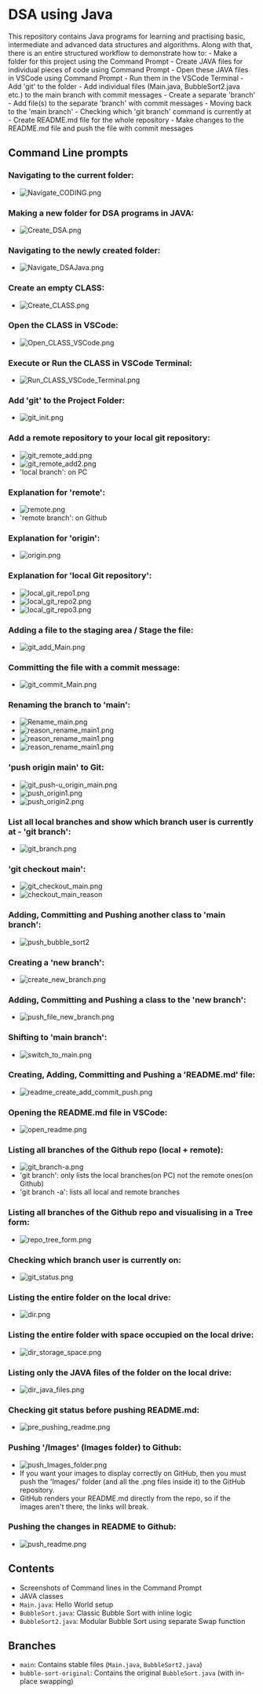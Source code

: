 # DSA using Java 

This repository contains Java programs for learning and practising basic, intermediate and advanced data structures and algorithms.
Along with that, there is an entire structured workflow to demonstrate how to:
    - Make a folder for this project using the Command Prompt
    - Create JAVA files for individual pieces of code using Command Prompt
    - Open these JAVA files in VSCode using Command Prompt
    - Run them in the VSCode Terminal
    - Add 'git' to the folder
    - Add individual files (Main.java, BubbleSort2.java etc.) to the main branch with commit messages
    - Create a separate 'branch'
    - Add file(s) to the separate 'branch' with commit messages
    - Moving back to the 'main branch'
    - Checking which 'git branch' command is currently at
    - Create README.md file for the whole repository
    - Make changes to the README.md file and push the file with commit messages 

## Command Line prompts

### Navigating to the current folder: 
- ![Navigate_CODING.png](Images/Navigate_CODING.png) 

### Making a new folder for DSA programs in JAVA:
- ![Create_DSA.png](Images/Create_DSAJava.png)

### Navigating to the newly created folder:
- ![Navigate_DSAJava.png](Images/Navigate_DSAJava.png)

### Create an empty CLASS:
- ![Create_CLASS.png](Images/Create_CLASS.png)

### Open the CLASS in VSCode: 
- ![Open_CLASS_VSCode.png](Images/Open_CLASS_VSCode.png)

### Execute or Run the CLASS in VSCode Terminal:
- ![Run_CLASS_VSCode_Terminal.png](Images/Run_CLASS_VSCode_Terminal.png)

### Add 'git' to the Project Folder:
- ![git_init.png](Images/git_init.png)

### Add a remote repository to your local git repository:
- ![git_remote_add.png](Images/git_remote_add.png)
- ![git_remote_add2.png](Images/git_remote_add2.png)
- 'local branch': on PC

### Explanation for 'remote':
- ![remote.png](Images/remote.png)
- 'remote branch': on Github

### Explanation for 'origin':
- ![origin.png](Images/origin.png)

### Explanation for 'local Git repository':
- ![local_git_repo1.png](Images/local_git_repo1.png)
- ![local_git_repo2.png](Images/local_git_repo2.png)
- ![local_git_repo3.png](Images/local_git_repo3.png)

### Adding a file to the staging area / Stage the file:
- ![git_add_Main.png](Images/git_add_Main.png)

### Committing the file with a commit message:
- ![git_commit_Main.png](Images/git_commit_Main.png)

### Renaming the branch to 'main':
- ![Rename_main.png](Images/Rename_main.png)
- ![reason_rename_main1.png](Images/reason_rename_main1.png)
- ![reason_rename_main1.png](Images/reason_rename_main2.png)
- ![reason_rename_main1.png](Images/reason_rename_main3.png)

### 'push origin main' to Git:
- ![git_push-u_origin_main.png](Images/git_push-u_origin_main.png)
- ![push_origin1.png](Images/push_origin1.png)
- ![push_origin2.png](Images/push_origin2.png)

### List all local branches and show which branch user is currently at - 'git branch':
- ![git_branch.png](Images/git_branch.png)

### 'git checkout main':
- ![git_checkout_main.png](Images/git_checkout_main.png)
- ![checkout_main_reason](Images/checkout_main_reason.png)

### Adding, Committing and Pushing another class to 'main branch':
- ![push_bubble_sort2](Images/push_bubble_sort2.png)

### Creating a 'new branch':
- ![create_new_branch.png](Images/create_new_branch.png)

### Adding, Committing and Pushing a class to the 'new branch':
- ![push_file_new_branch.png](Images/push_file_new_branch.png)

### Shifting to 'main branch':
- ![switch_to_main.png](Images/switch_to_main.png)

### Creating, Adding, Committing and Pushing a 'README.md' file:
- ![readme_create_add_commit_push.png](Images/readme_create_add_commit_push.png)

### Opening the README.md file in VSCode:
- ![open_readme.png](Images/open_readme.png)

### Listing all branches of the Github repo (local + remote):
- ![git_branch-a.png](Images/git_branch-a.png)
- 'git branch': only lists the local branches(on PC) not the remote ones(on Github)
- 'git branch -a': lists all local and remote branches

### Listing all branches of the Github repo and visualising in a Tree form:
- ![repo_tree_form.png](Images/repo_tree_form.png)

### Checking which branch user is currently on:
- ![git_status.png](Images/git_status.png)

### Listing the entire folder on the local drive:
- ![dir.png](Images/dir.png)

### Listing the entire folder with space occupied on the local drive:
- ![dir_storage_space.png](Images/dir-storage_space.png)

### Listing only the JAVA files of the folder on the local drive:
- ![dir_java_files.png](Images/dir_java_files.png)

### Checking git status before pushing README.md:
- ![pre_pushing_readme.png](Images/pre_pushing_readme.png)

### Pushing '/Images' (Images folder) to Github:
- ![push_Images_folder.png](Images/push_Images_folder.png)
- If you want your images to display correctly on GitHub, then you must push the 'Images/' folder (and all the .png files inside it) to the GitHub repository.
- GitHub renders your README.md directly from the repo, so if the images aren't there, the links will break.

### Pushing the changes in README to Github:
- ![push_readme.png](Images/push_readme.png)

## Contents

- Screenshots of Command lines in the Command Prompt
- JAVA classes
- `Main.java`: Hello World setup
- `BubbleSort.java`: Classic Bubble Sort with inline logic
- `BubbleSort2.java`: Modular Bubble Sort using separate Swap function

## Branches

- `main`: Contains stable files (`Main.java`, `BubbleSort2.java`)
- `bubble-sort-original`: Contains the original `BubbleSort.java` (with in-place swapping)


